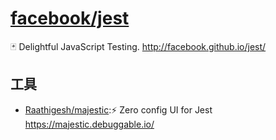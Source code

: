 # [facebook/jest](https://github.com/facebook/jest)

🃏 Delightful JavaScript Testing. http://facebook.github.io/jest/


## 工具

* [Raathigesh/majestic](https://github.com/Raathigesh/majestic):⚡ Zero config UI for Jest https://majestic.debuggable.io/
